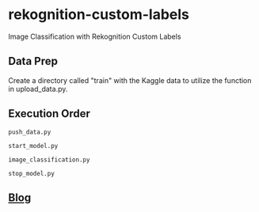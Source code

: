 # rekognition-custom-labels

Image Classification with Rekognition Custom Labels

## Data Prep

Create a directory called "train" with the Kaggle data to utilize the function in upload_data.py.

## Execution Order
```
push_data.py

start_model.py

image_classification.py

stop_model.py
```

## [Blog](https://medium.com/@ram-vegiraju/amazon-rekognition-custom-labels-7b7f46dad02e)
